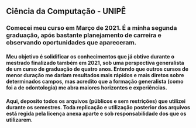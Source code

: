 ## Ciência da Computação - UNIPÊ

### Comecei meu curso em Março de 2021. É a minha segunda graduação, após bastante planejamento de carreira e observando oportunidades que apareceram.

#### Meu objetivo é solidificar os conhecimentos que já obtive durante o mestrado finalizado também em 2021, sob uma perspectiva generalista de um curso de graduação de quatro anos. Entendo que outros cursos de menor duração me dariam resultados mais rápidos e mais diretos sobre determinados campos, mas acredito que a formação generalista (como foi a de odontologia) me abra maiores horizontes e experiências.

#### Aqui, deposito todos os arquivos (públicos e sem restrições) que utilizei durante os semestres. Toda replicação e utilização posterior dos arquivos está regida pela licença anexa aparte e sob responsabilidade dos que os utilizarem.
